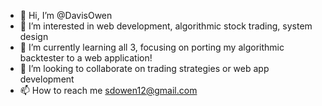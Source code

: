 - 👋 Hi, I’m @DavisOwen
- 👀 I’m interested in web development, algorithmic stock trading, system design
- 🌱 I’m currently learning all 3, focusing on porting my algorithmic backtester to a web application!
- 💞️ I’m looking to collaborate on trading strategies or web app development 
- 📫 How to reach me sdowen12@gmail.com

<!---
DavisOwen/DavisOwen is a ✨ special ✨ repository because its `README.md` (this file) appears on your GitHub profile.
You can click the Preview link to take a look at your changes.
--->
